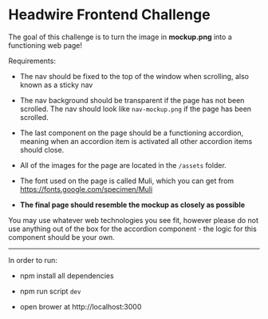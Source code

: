 # Headwire Frontend Challenge

The goal of this challenge is to turn the image in **mockup.png** into a functioning web page!

Requirements:

- The nav should be fixed to the top of the window when scrolling, also known as a sticky nav

- The nav background should be transparent if the page has not been scrolled. The nav should look like `nav-mockup.png` if the page has been scrolled.

- The last component on the page should be a functioning accordion, meaning when an accordion item is activated all other accordion items should close.

- All of the images for the page are located in the `/assets` folder.

- The font used on the page is called Muli, which you can get from https://fonts.google.com/specimen/Muli

- **The final page should resemble the mockup as closely as possible**

You may use whatever web technologies you see fit, however please do not use anything out of the box for the accordion component - the logic for this component should be your own.

-------------------------------------------------------------
In order to run:

- npm install all dependencies

- npm run script `dev`

- open brower at http://localhost:3000
